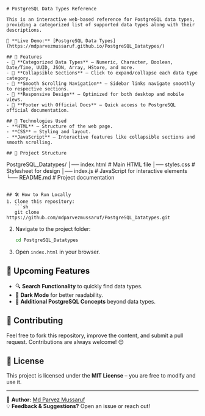 

```
# PostgreSQL Data Types Reference

This is an interactive web-based reference for PostgreSQL data types, providing a categorized list of supported data types along with their descriptions.

🔗 **Live Demo:** [PostgreSQL Data Types](https://mdparvezmussaruf.github.io/PostgreSQL_Datatypes/)

## 📌 Features
- 📂 **Categorized Data Types** – Numeric, Character, Boolean, Date/Time, UUID, JSON, Array, HStore, and more.
- 🔄 **Collapsible Sections** – Click to expand/collapse each data type category.
- 📜 **Smooth Scrolling Navigation** – Sidebar links navigate smoothly to respective sections.
- 🎨 **Responsive Design** – Optimized for both desktop and mobile views.
- 🔗 **Footer with Official Docs** – Quick access to PostgreSQL official documentation.

## 🚀 Technologies Used
- **HTML** – Structure of the web page.
- **CSS** – Styling and layout.
- **JavaScript** – Interactive features like collapsible sections and smooth scrolling.

## 📁 Project Structure
```
PostgreSQL_Datatypes/
│── index.html     # Main HTML file
│── styles.css     # Stylesheet for design
│── index.js       # JavaScript for interactive elements
└── README.md      # Project documentation
```

## 🛠 How to Run Locally
1. Clone this repository:
   ```sh
   git clone https://github.com/mdparvezmussaruf/PostgreSQL_Datatypes.git
   ```
2. Navigate to the project folder:
   ```sh
   cd PostgreSQL_Datatypes
   ```
3. Open `index.html` in your browser.

## 📌 Upcoming Features
- 🔍 **Search Functionality** to quickly find data types.
- 🌙 **Dark Mode** for better readability.
- 📄 **Additional PostgreSQL Concepts** beyond data types.

## 🤝 Contributing
Feel free to fork this repository, improve the content, and submit a pull request. Contributions are always welcome! 😊

## 📜 License
This project is licensed under the **MIT License** – you are free to modify and use it.

---

📧 **Author:** [Md Parvez Mussaruf](https://github.com/mdparvezmussaruf)  
💡 **Feedback & Suggestions?** Open an issue or reach out!
```
